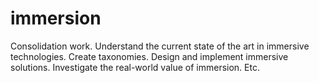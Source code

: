 # immersion
Consolidation work. Understand the current state of the art in immersive technologies. Create taxonomies. Design and implement immersive solutions. Investigate the real-world value of immersion. Etc.
